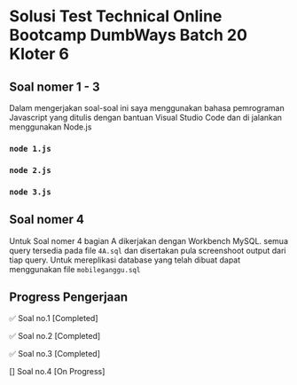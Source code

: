 # Solusi Test Technical Online Bootcamp DumbWays Batch 20 Kloter 6

## Soal nomer 1 - 3
Dalam mengerjakan soal-soal ini saya menggunakan bahasa pemrograman Javascript yang ditulis dengan bantuan Visual Studio Code dan di jalankan menggunakan Node.js

### `node 1.js`

### `node 2.js`

### `node 3.js`

## Soal nomer 4
Untuk Soal nomer 4 bagian A dikerjakan dengan Workbench MySQL. semua query tersedia pada file `4A.sql` dan disertakan pula screenshoot output dari tiap query. Untuk mereplikasi database yang telah dibuat dapat menggunakan file `mobileganggu.sql`

## Progress Pengerjaan

✅ Soal no.1 [Completed]

✅ Soal no.2 [Completed]

✅ Soal no.3 [Completed]

[] Soal no.4 [On Progress]
